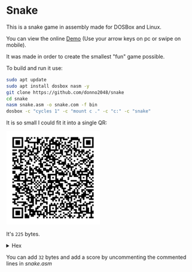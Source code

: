 # Snake

This is a snake game in assembly made for DOSBox and Linux.

You can view the online [Demo](https://donno2048.github.io/snake/) (Use your arrow keys on pc or swipe on mobile).

It was made in order to create the smallest "fun" game possible.

To build and run it use:

```sh
sudo apt update
sudo apt install dosbox nasm -y
git clone https://github.com/donno2048/snake
cd snake
nasm snake.asm -o snake.com -f bin
dosbox -c "cycles 1" -c "mount c ." -c "c:" -c "snake"
```

It is so small I could fit it into a single QR:

<img src="./snake.png" width="250"/>

It's `225` bytes.

<details>
  <summary>Hex</summary>
  <br/>
    
```
50501f17b800b8500731ffb9d007b8
200260f3abb8ffffb126bfa802f3ab
b111ab60b12931c0f3abb8ffffab61
81c79e00e2edb126bf4a0df3ab616a
06515f5de86b00e460247f3c48741c
3c4b74133c4d740a3c5075ec81c7a0
00eb0e83c704eb0983ef04eb0481ef
a000b00926803d070f94c474062680
3d207584aa4f6006551e075941bee4
0001ee565f4747fdf3a4fc07615789
3ee40008e475098bbee400b020aaeb
054545e803005feb9560b9ffff66f7
f181e2ff0f81fa80027df06a285252
5f585931d2f7f183fa127de081c7d3
00c1e70226803d0974d3b007aa61c3
```
</details>

You can add `32` bytes and add a score by uncommenting the commented lines in _snake.asm_
